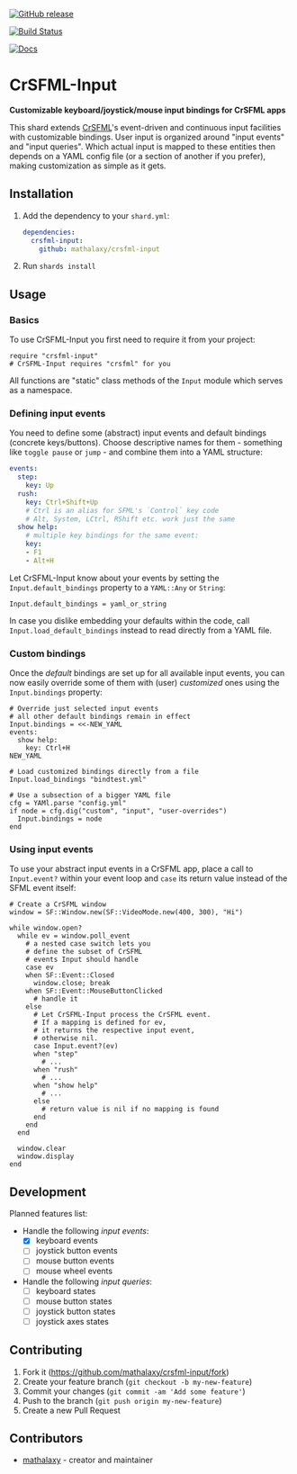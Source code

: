 [![GitHub release](https://img.shields.io/github/release/mathalaxy/crsfml-input.svg)](https://github.com/mathalaxy/crsfml-input/releases)

[![Build Status](https://travis-ci.org/mathalaxy/crsfml-input.svg?branch=master)](https://travis-ci.org/mathalaxy/crsfml-input)

[![Docs](https://img.shields.io/badge/docs-available-brightgreen.svg)](https://mathalaxy.github.io/crsfml-input/)

# CrSFML-Input
**Customizable keyboard/joystick/mouse input bindings for CrSFML apps**

This shard extends [CrSFML](https://github.com/oprypin/crsfml#readme)'s event-driven and continuous input facilities with customizable bindings. User input is organized around "input events" and "input queries". Which actual input is mapped to these entities then depends on a YAML config file (or a section of another if you prefer), making customization as simple as it gets.

## Installation

1. Add the dependency to your `shard.yml`:

   ```yaml
   dependencies:
     crsfml-input:
       github: mathalaxy/crsfml-input
   ```

2. Run `shards install`

## Usage

### Basics

To use CrSFML-Input you first need to require it from your project:
```crystal
require "crsfml-input"
# CrSFML-Input requires "crsfml" for you
```

All functions are "static" class methods of the `Input` module which serves as a namespace.

### Defining input events

You need to define some (abstract) input events and default bindings (concrete keys/buttons). Choose descriptive names for them - something like `toggle pause` or `jump` - and combine them into a YAML structure:

```yaml
events:
  step:
    key: Up
  rush:
    key: Ctrl+Shift+Up
    # Ctrl is an alias for SFML's `Control` key code
    # Alt, System, LCtrl, RShift etc. work just the same
  show help:
    # multiple key bindings for the same event:
    key:
    - F1
    - Alt+H
```

Let CrSFML-Input know about your events by setting the `Input.default_bindings` property to a `YAML::Any` or `String`:

```crystal
Input.default_bindings = yaml_or_string
```

In case you dislike embedding your defaults within the code, call `Input.load_default_bindings` instead to read directly from a YAML file.

### Custom bindings

Once the *default* bindings are set up for all available input events, you can now easily override some of them with (user) *customized* ones using the `Input.bindings` property:

```crystal
# Override just selected input events
# all other default bindings remain in effect
Input.bindings = <<-NEW_YAML
events:
  show help:
    key: Ctrl+H
NEW_YAML

# Load customized bindings directly from a file
Input.load_bindings "bindtest.yml"

# Use a subsection of a bigger YAML file
cfg = YAMl.parse "config.yml"
if node = cfg.dig("custom", "input", "user-overrides")
  Input.bindings = node
end
```

### Using input events
To use your abstract input events in a CrSFML app, place a call to `Input.event?` within your event loop and `case` its return value instead of the SFML event itself:

```crystal
# Create a CrSFML window
window = SF::Window.new(SF::VideoMode.new(400, 300), "Hi")

while window.open?
  while ev = window.poll_event
    # a nested case switch lets you
    # define the subset of CrSFML
    # events Input should handle
    case ev
    when SF::Event::Closed
      window.close; break
    when SF::Event::MouseButtonClicked
      # handle it
    else
      # Let CrSFML-Input process the CrSFML event.
      # If a mapping is defined for ev,
      # it returns the respective input event,
      # otherwise nil.
      case Input.event?(ev)
      when "step"
        # ...
      when "rush"
        # ...
      when "show help"
        # ...
      else
        # return value is nil if no mapping is found
      end
    end
  end

  window.clear
  window.display
end
```

## Development

Planned features list:

- Handle the following *input events*:
  - [x] keyboard events
  - [ ] joystick button events
  - [ ] mouse button events
  - [ ] mouse wheel events
- Handle the following *input queries*:
  - [ ] keyboard states
  - [ ] mouse button states
  - [ ] joystick button states
  - [ ] joystick axes states

## Contributing

1. Fork it (<https://github.com/mathalaxy/crsfml-input/fork>)
2. Create your feature branch (`git checkout -b my-new-feature`)
3. Commit your changes (`git commit -am 'Add some feature'`)
4. Push to the branch (`git push origin my-new-feature`)
5. Create a new Pull Request

## Contributors

- [mathalaxy](https://github.com/mathalaxy) - creator and maintainer
